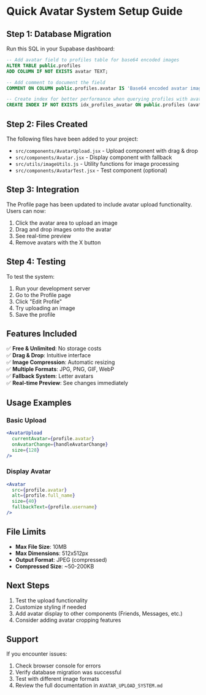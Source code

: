 # Quick Avatar System Setup Guide

## Step 1: Database Migration

Run this SQL in your Supabase dashboard:

```sql
-- Add avatar field to profiles table for base64 encoded images
ALTER TABLE public.profiles 
ADD COLUMN IF NOT EXISTS avatar TEXT;

-- Add comment to document the field
COMMENT ON COLUMN public.profiles.avatar IS 'Base64 encoded avatar image data';

-- Create index for better performance when querying profiles with avatars
CREATE INDEX IF NOT EXISTS idx_profiles_avatar ON public.profiles (avatar) WHERE avatar IS NOT NULL;
```

## Step 2: Files Created

The following files have been added to your project:

- `src/components/AvatarUpload.jsx` - Upload component with drag & drop
- `src/components/Avatar.jsx` - Display component with fallback
- `src/utils/imageUtils.js` - Utility functions for image processing
- `src/components/AvatarTest.jsx` - Test component (optional)

## Step 3: Integration

The Profile page has been updated to include avatar upload functionality. Users can now:

1. Click the avatar area to upload an image
2. Drag and drop images onto the avatar
3. See real-time preview
4. Remove avatars with the X button

## Step 4: Testing

To test the system:

1. Run your development server
2. Go to the Profile page
3. Click "Edit Profile"
4. Try uploading an image
5. Save the profile

## Features Included

✅ **Free & Unlimited**: No storage costs  
✅ **Drag & Drop**: Intuitive interface  
✅ **Image Compression**: Automatic resizing  
✅ **Multiple Formats**: JPG, PNG, GIF, WebP  
✅ **Fallback System**: Letter avatars  
✅ **Real-time Preview**: See changes immediately  

## Usage Examples

### Basic Upload
```jsx
<AvatarUpload
  currentAvatar={profile.avatar}
  onAvatarChange={handleAvatarChange}
  size={128}
/>
```

### Display Avatar
```jsx
<Avatar
  src={profile.avatar}
  alt={profile.full_name}
  size={40}
  fallbackText={profile.username}
/>
```

## File Limits

- **Max File Size**: 10MB
- **Max Dimensions**: 512x512px
- **Output Format**: JPEG (compressed)
- **Compressed Size**: ~50-200KB

## Next Steps

1. Test the upload functionality
2. Customize styling if needed
3. Add avatar display to other components (Friends, Messages, etc.)
4. Consider adding avatar cropping features

## Support

If you encounter issues:
1. Check browser console for errors
2. Verify database migration was successful
3. Test with different image formats
4. Review the full documentation in `AVATAR_UPLOAD_SYSTEM.md`
